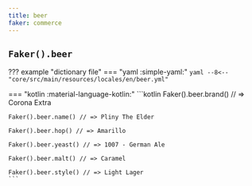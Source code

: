 ```yaml
---
title: beer
faker: commerce
---
```


## `Faker().beer`

??? example "dictionary file"
    === "yaml :simple-yaml:"
        ```yaml
        --8<-- "core/src/main/resources/locales/en/beer.yml"
        ```

=== "kotlin :material-language-kotlin:"
    ```kotlin
    Faker().beer.brand() // => Corona Extra

    Faker().beer.name() // => Pliny The Elder

    Faker().beer.hop() // => Amarillo

    Faker().beer.yeast() // => 1007 - German Ale

    Faker().beer.malt() // => Caramel

    Faker().beer.style() // => Light Lager
    ```
